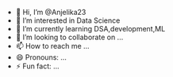 - 👋 Hi, I’m @Anjelika23
- 👀 I’m interested in Data Science
- 🌱 I’m currently learning DSA,development,ML
- 💞️ I’m looking to collaborate on ...
- 📫 How to reach me ...
- 😄 Pronouns: ...
- ⚡ Fun fact: ...

<!---
Anjelika23/Anjelika23 is a ✨ special ✨ repository because its `README.md` (this file) appears on your GitHub profile.
You can click the Preview link to take a look at your changes.
--->
